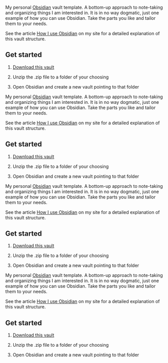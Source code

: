 My personal [Obsidian](https://obsidian.md/) vault template. A bottom-up approach to note-taking and organizing things I am interested in. It is in no way dogmatic, just one example of how you can use Obsidian. Take the parts you like and tailor them to your needs.

See the article [How I use Obsidian](https://stephango.com/vault) on my site for a detailed explanation of this vault structure.

## Get started

1. [Download this vault](https://github.com/kepano/kepano-obsidian/archive/refs/heads/main.zip)

2. Unzip the .zip file to a folder of your choosing
3. Open Obsidian and create a new vault pointing to that folder

My personal [Obsidian](https://obsidian.md/) vault template. A bottom-up approach to note-taking and organizing things I am interested in. It is in no way dogmatic, just one example of how you can use Obsidian. Take the parts you like and tailor them to your needs.

See the article [How I use Obsidian](https://stephango.com/vault) on my site for a detailed explanation of this vault structure.

## Get started

1. [Download this vault](https://github.com/kepano/kepano-obsidian/archive/refs/heads/main.zip)

2. Unzip the .zip file to a folder of your choosing
3. Open Obsidian and create a new vault pointing to that folder

My personal [Obsidian](https://obsidian.md/) vault template. A bottom-up approach to note-taking and organizing things I am interested in. It is in no way dogmatic, just one example of how you can use Obsidian. Take the parts you like and tailor them to your needs.

See the article [How I use Obsidian](https://stephango.com/vault) on my site for a detailed explanation of this vault structure.

## Get started

1. [Download this vault](https://github.com/kepano/kepano-obsidian/archive/refs/heads/main.zip)

2. Unzip the .zip file to a folder of your choosing
3. Open Obsidian and create a new vault pointing to that folder

My personal [Obsidian](https://obsidian.md/) vault template. A bottom-up approach to note-taking and organizing things I am interested in. It is in no way dogmatic, just one example of how you can use Obsidian. Take the parts you like and tailor them to your needs.

See the article [How I use Obsidian](https://stephango.com/vault) on my site for a detailed explanation of this vault structure.

## Get started

1. [Download this vault](https://github.com/kepano/kepano-obsidian/archive/refs/heads/main.zip)

2. Unzip the .zip file to a folder of your choosing
3. Open Obsidian and create a new vault pointing to that folder
